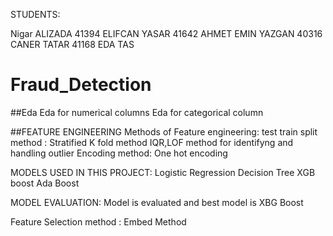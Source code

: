 


STUDENTS:

Nigar ALIZADA 41394
ELIFCAN YASAR 41642
AHMET EMIN YAZGAN 40316
CANER TATAR 41168
EDA TAS

# Fraud_Detection
##Eda
Eda for numerical columns
Eda for categorical column



##FEATURE ENGINEERING
Methods of Feature engineering:
test train split method : Stratified K fold method
IQR,LOF method for identifyng and handling outlier
Encoding method: One hot encoding


MODELS USED IN THIS PROJECT:
Logistic Regression
Decision Tree
XGB boost
Ada Boost 


MODEL EVALUATION:
Model is evaluated and best model is XBG Boost

Feature Selection method : Embed Method

